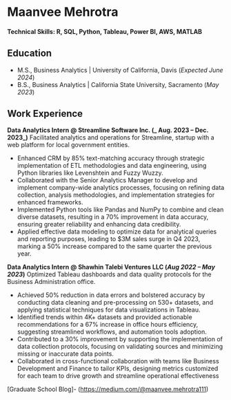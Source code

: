 # Maanvee Mehrotra 

#### Technical Skills: R, SQL, Python, Tableau, Power BI, AWS, MATLAB

## Education
- M.S., Business Analytics | University of California, Davis (_Expected June 2024_)
- B.S., Business Analytics | California State University, Sacramento (_May 2023_)

## Work Experience
**Data Analytics Intern @ Streamline Software Inc. (_ Aug. 2023 – Dec. 2023_)**
Facilitated analytics and operations for Streamline, startup with a web platform for local government entities.
- Enhanced CRM by 85% text-matching accuracy through strategic implementation of ETL methodologies and data engineering, using Python libraries like Levenshtein and Fuzzy Wuzzy.
- Collaborated with the Senior Analytics Manager to develop and implement company-wide analytics processes, focusing on refining data collection, analysis methodologies, and implementation strategies for enhanced frameworks.
- Implemented Python tools like Pandas and NumPy to combine and clean diverse datasets, resulting in a 70% improvement in data accuracy, ensuring greater reliability and enhancing data credibility.
- Applied effective data modeling to optimize data for analytical queries and reporting purposes, leading to $3M sales surge in Q4 2023, marking a 50% increase compared to the same quarter the previous year.

**Data Analytics Intern  @ Shawhin Talebi Ventures LLC (_Aug 2022 – May 2023_)**
Optimized Tableau dashboards and data quality protocols for the Business Administration office.
- Achieved 50% reduction in data errors and bolstered accuracy by conducting data cleaning and pre-processing on 530+ datasets, and applying statistical techniques for data visualizations in Tableau.
- Identified trends within 4K+ datasets and provided actionable recommendations for a 67% increase in office hours efficiency, suggesting streamlined workflows, and automation tools adoption.
- Contributed to a 30% improvement by supporting the implementation of data collection protocols, focusing on validating sources and minimizing missing or inaccurate data points.
- Collaborated in cross-functional collaboration with teams like Business Development and Finance to tailor KPIs, designing metrics customized for each team to drive growth and streamline operational effectiveness


[Graduate School Blog]- (https://medium.com/@maanvee.mehrotra111)

